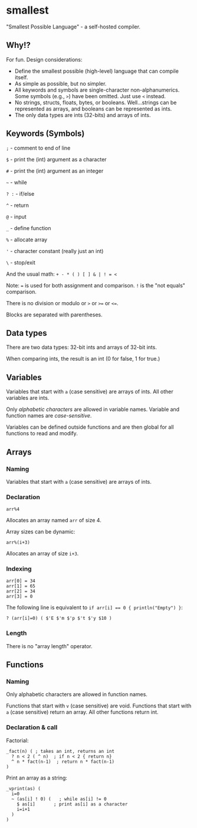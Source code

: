 # smallest

"Smallest Possible Language" - a self-hosted compiler.


## Why!?

For fun. Design considerations:

* Define the smallest possible (high-level) language that can compile itself.
* As simple as possible, but no simpler.
* All keywords and symbols are single-character non-alphanumerics. Some symbols (e.g., `>`) have been omitted. Just use `<` instead.
* No strings, structs, floats, bytes, or booleans. Well...strings can be represented as arrays, and booleans can be represented as ints.
* The only data types are ints (32-bits) and arrays of ints.
 
## Keywords (Symbols)

`;` - comment to end of line

`$` - print the (int) argument as a character

`#` - print the (int) argument as an integer

`~` - while

`? :` - if/else

`^` - return

`@` - input

`_` - define function

`%` - allocate array 

`'` - character constant (really just an int)

`\` - stop/exit

And the usual math: `+ - * ( ) [ ] & | ! = <`

Note: `=` is used for both assignment and comparison. `!` is the "not equals" comparison.

There is no division or modulo or `>` or `>=` or `<=`.

Blocks are separated with parentheses.


## Data types

There are two data types: 32-bit ints and arrays of 32-bit ints.

When comparing ints, the result is an int (0 for false, 1 for true.)


## Variables

Variables that start with `a` (case sensitive) are arrays of ints. All other 
variables are ints.

Only *alphabetic characters* are allowed in variable names. Variable and function
names are *case-sensitive*.

Variables can be defined outside functions and are then global for all functions
to read and modify.


## Arrays

### Naming

Variables that start with `a` (case sensitive) are arrays of ints.

### Declaration

```
arr%4
```

Allocates an array named `arr` of size 4.

Array sizes can be dynamic:

```
arr%(i+3)
```

Allocates an array of size `i+3`.

### Indexing

```
arr[0] = 34
arr[1] = 65
arr[2] = 34
arr[3] = 0
```

The following line is equivalent to `if arr[i] == 0 { println("Empty") }`:

```
? (arr[i]=0) ( $'E $'m $'p $'t $'y $10 )
```

### Length

There is no "array length" operator.


## Functions

### Naming

Only alphabetic characters are allowed in function names.

Functions that start with `v` (case sensitive) are void. Functions that start
with `a` (case sensitive) return an array. All other functions return int.

### Declaration & call

Factorial:

```
_fact(n) ( ; takes an int, returns an int
  ? n < 2 ( ^ n)  ; if n < 2 { return n}
  ^ n * fact(n-1)  ; return n * fact(n-1)
)
```

Print an array as a string:

```
_vprint(as) (
  i=0
  ~ (as[i] ! 0) (   ; while as[i] != 0
    $ as[i]       ; print as[i] as a character
    i=i+1
  )
)
```

